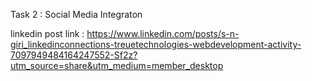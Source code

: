 Task 2 : Social Media Integraton

linkedin post link : https://www.linkedin.com/posts/s-n-giri_linkedinconnections-treuetechnologies-webdevelopment-activity-7097949484164247552-Sf2z?utm_source=share&utm_medium=member_desktop
